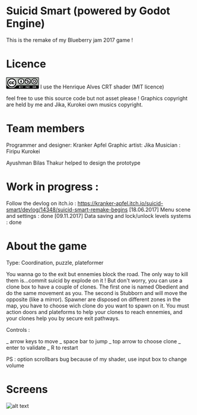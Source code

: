 # Suicid Smart (powered by Godot Engine)

This is the remake of my Blueberry jam 2017 game !

# Licence
![alt text](https://github.com/KrankerApfel/Suicid-Smart/blob/master/assets/graphics/cc.png)
I use the Henrique Alves CRT shader (MIT licence)

feel free to use this source code but not asset please !
Graphics copyright are held by me and Jika, Kurokei own musics copyright.

# Team members 

Programmer and designer: Kranker Apfel
Graphic artist: Jika
Musician : Firipu Kurokei

Ayushman Bilas Thakur helped to design the prototype

# Work in progress : 
Follow the devlog on itch.io : https://kranker-apfel.itch.io/suicid-smart/devlog/14348/suicid-smart-remake-begins
[18.06.2017] Menu scene and settings : done 
[09.11.2017] Data saving and lock/unlock levels systems : done

# About the game

Type: Coordination, puzzle, plateformer

You wanna go to the exit but ennemies block the road. The only way to kill them is...commit suicid by explode on it !
But don't worry, you can use a clone box to have a couple of clones. The first one is named Obedient and do the same movement as you. The second is Stubborn and will move the opposite (like a mirror). Spawner are disposed on different zones in the map,
you have to choose wich clone do you want to spawn on it. You must action doors and plateforms to help your clones to
reach ennemies, and your clones help you by secure exit pathways.

Controls :

_ arrow keys to move
_ space bar to jump
_ top arrow to choose clone
_ enter to validate
_ R to restart

PS : option scrollbars bug because of my shader, use input box to change volume

# Screens

![alt text](https://img.itch.zone/aW1hZ2UvMTUwNTIxLzY4OTMxMC5wbmc=/original/jfUddq.png)
